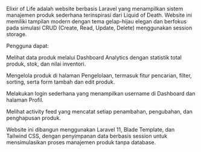 Elixir of Life adalah website berbasis Laravel yang menampilkan sistem manajemen produk sederhana terinspirasi dari Liquid of Death. Website ini memiliki tampilan modern dengan tema gelap-hijau elegan dan berfokus pada simulasi CRUD (Create, Read, Update, Delete) menggunakan session storage.

Pengguna dapat:

Melihat data produk melalui Dashboard Analytics dengan statistik total produk, stok, dan nilai inventori.

Mengelola produk di halaman Pengelolaan, termasuk fitur pencarian, filter, sorting, serta form tambah dan edit produk.

Melakukan login sederhana yang menampilkan username di Dashboard dan halaman Profil.

Melihat activity feed yang mencatat setiap penambahan, pengubahan, dan penghapusan produk.

Website ini dibangun menggunakan Laravel 11, Blade Template, dan Tailwind CSS, dengan penyimpanan data berbasis session untuk mensimulasikan proses manajemen produk tanpa database.
